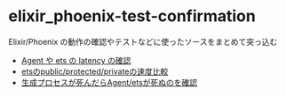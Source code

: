 # elixir_phoenix-test-confirmation
Elixir/Phoenix の動作の確認やテストなどに使ったソースをまとめて突っ込む

- [Agent や ets の latency の確認](testing/001)
- [etsのpublic/protected/privateの速度比較](testing/002)
- [生成プロセスが死んだらAgent/etsが死ぬのを確認](testing/003)
